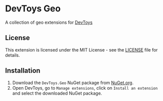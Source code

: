 # DevToys Geo

A collection of geo extensions for [DevToys](https://devtoys.app/)

## License

This extension is licensed under the MIT License - see the [LICENSE](https://github.com/jonnekleijer/DevToys.Geo/blob/main/LICENSE) file for details.

## Installation

1. Download the `DevToys.Geo` NuGet package from [NuGet.org](https://www.nuget.org/packages/jonnekleijer/DevToys.Geo/).
2. Open DevToys, go to `Manage extensions`, click on `Install an extension` and select the downloaded NuGet package.